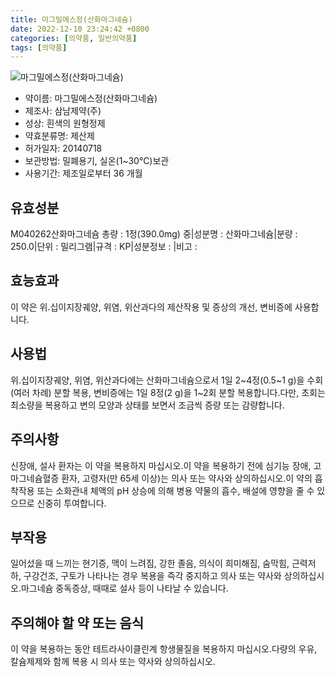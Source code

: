 ```yaml
---
title: 마그밀에스정(산화마그네슘)
date: 2022-12-10 23:24:42 +0800
categories: [의약품, 일반의약품]
tags: [의약품]
---
```

![마그밀에스정(산화마그네슘)](https://nedrug.mfds.go.kr/pbp/cmn/itemImageDownload/147426889104800092)

- 약이름: 마그밀에스정(산화마그네슘)
- 제조사: 삼남제약(주)
- 성상: 흰색의 원형정제
- 약효분류명: 제산제
- 허가일자: 20140718
- 보관방법: 밀폐용기, 실온(1~30℃)보관
- 사용기간: 제조일로부터 36 개월
## 유효성분
M040262산화마그네슘
총량 : 1정(390.0mg) 중|성분명 : 산화마그네슘|분량 : 250.0|단위 : 밀리그램|규격 : KP|성분정보 : |비고 :
## 효능효과
이 약은 위.십이지장궤양, 위염, 위산과다의 제산작용 및 증상의 개선, 변비증에 사용합니다.
## 사용법
위.십이지장궤양, 위염, 위산과다에는 산화마그네슘으로서 1일 2~4정(0.5~1 g)을 수회(여러 차례) 분할 복용, 변비증에는 1일 8정(2 g)을 1~2회 분할 복용합니다.다만, 초회는 최소량을 복용하고 변의 모양과 상태를 보면서 조금씩 증량 또는 감량합니다.
## 주의사항
신장애, 설사 환자는 이 약을 복용하지 마십시오.이 약을 복용하기 전에 심기능 장애, 고마그네슘혈증 환자, 고령자(만 65세 이상)는 의사 또는 약사와 상의하십시오.이 약의 흡착작용 또는 소화관내 체액의 pH 상승에 의해 병용 약물의 흡수, 배설에 영향을 줄 수 있으므로 신중히 투여합니다.
## 부작용
일어섰을 때 느끼는 현기증, 맥이 느려짐, 강한 졸음, 의식이 희미해짐, 숨막힘, 근력저하, 구강건조, 구토가 나타나는 경우 복용을 즉각 중지하고 의사 또는 약사와 상의하십시오.마그네슘 중독증상, 때때로 설사 등이 나타날 수 있습니다.
## 주의해야 할 약 또는 음식
이 약을 복용하는 동안 테트라사이클린계 항생물질을 복용하지 마십시오.다량의 우유, 칼슘제제와 함께 복용 시 의사 또는 약사와 상의하십시오.

